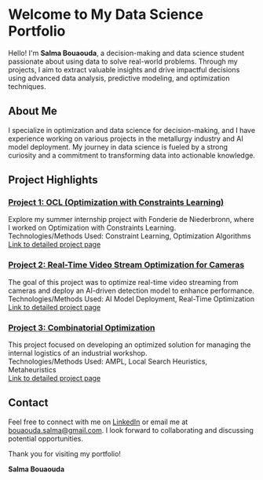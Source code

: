 # Welcome to My Data Science Portfolio

Hello! I'm **Salma Bouaouda**, a decision-making and data science student passionate about using data to solve real-world problems. Through my projects, I aim to extract valuable insights and drive impactful decisions using advanced data analysis, predictive modeling, and optimization techniques.

## About Me

I specialize in optimization and data science for decision-making, and I have experience working on various projects in the metallurgy industry and AI model deployment. My journey in data science is fueled by a strong curiosity and a commitment to transforming data into actionable knowledge.

## Project Highlights

### [Project 1: OCL (Optimization with Constraints Learning)](projects/OCL)
Explore my summer internship project with Fonderie de Niederbronn, where I worked on Optimization with Constraints Learning.  
Technologies/Methods Used: Constraint Learning, Optimization Algorithms  
[Link to detailed project page](projects/OCL)

### [Project 2: Real-Time Video Stream Optimization for Cameras](projects/AI-Deployment)
The goal of this project was to optimize real-time video streaming from cameras and deploy an AI-driven detection model to enhance performance.  
Technologies/Methods Used: AI Model Deployment, Real-Time Optimization  
[Link to detailed project page](projects/AI-Deployment)

### [Project 3: Combinatorial Optimization](projects/CO)
This project focused on developing an optimized solution for managing the internal logistics of an industrial workshop.  
Technologies/Methods Used: AMPL, Local Search Heuristics, Metaheuristics  
[Link to detailed project page](projects/CO)

## Contact

Feel free to connect with me on [LinkedIn](https://www.linkedin.com/in/salma-bouaouda-049395265) or email me at [bouaouda.salma@gmail.com](mailto:bouaouda.salma@gmail.com). I look forward to collaborating and discussing potential opportunities.

Thank you for visiting my portfolio!

**Salma Bouaouda**
